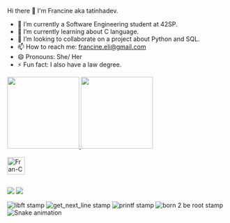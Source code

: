 Hi there 👋 I'm Francine aka tatinhadev.

- 🔭 I’m currently a Software Engineering student at 42SP.
- 🌱 I’m currently learning about C language.
- 👯 I’m looking to collaborate on a project about Python and SQL. 
- 📫 How to reach me: francine.eli@gmail.com
- 😄 Pronouns: She/ Her
- ⚡ Fun fact: I also have a law degree.

<div>
  <a href="https://github.com/francineeli">
  <image height="165em" src=https://github-readme-stats.vercel.app/api?username=francineeli&show_icons=true&theme=midnight-purple&include_all_commits=true&count_private=true"/>
  <image height="165em" src=https://github-readme-stats.vercel.app/api/top-langs/?username=francineeli&theme=midnight-purple&layout=compact&langs_count=10"/>
</div>

<div style="display: inline_block"><br>
  <image align="center" alt="Fran-C" heigh="30" width="40" src="https://github.com/devicons/devicon/blob/master/icons/c/c-original.svg">
</div>

##

<div>
  <a href= "francine.eli@gmail.com"><img src="https://img.shields.io/badge/Gmail-D14836?style=for-the-badge&logo=gmail&logoColor=white" target="_blank"></a>
  <a href="https://www.linkedin.com/in/francine-eli-barbosa" target="_blank"><img src="https://img.shields.io/badge/LinkedIn-0077B5?style=for-the-badge&logo=linkedin&logoColor=white"></a>
</div>

![libft stamp](https://game.42sp.org.br/static/assets/achievements/libftm.png)
![get_next_line stamp](https://game.42sp.org.br/static/assets/achievements/get_next_linem.png)
![printf stamp](https://game.42sp.org.br/static/assets/achievements/ft_printfe.png)
![born 2 be root stamp](https://game.42sp.org.br/static/assets/achievements/born2berootm.png)
![Snake animation](https://github.com/francineeli/francineeli/blob/output/github-contribution-grid-snake.svg)


          
          

